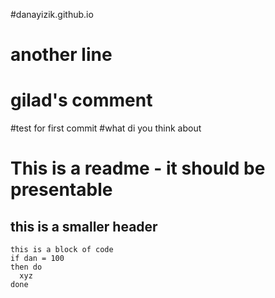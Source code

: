 #danayizik.github.io
# another line
# gilad's comment
#test for first commit
#what di you think about 
# This is a readme - it should be presentable

## this is a smaller header

```
this is a block of code
if dan = 100
then do
  xyz
done
```

